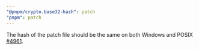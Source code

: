 ```yaml
---
"@pnpm/crypto.base32-hash": patch
"pnpm": patch
---
```


The hash of the patch file should be the same on both Windows and POSIX [#4961](https://github.com/pnpm/pnpm/issues/4961).
